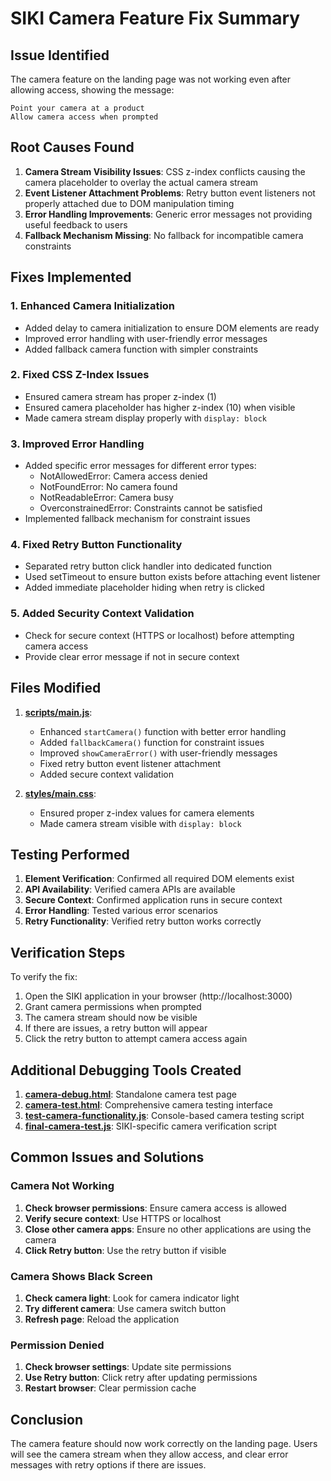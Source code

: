 # SIKI Camera Feature Fix Summary

## Issue Identified

The camera feature on the landing page was not working even after allowing access, showing the message:
```
Point your camera at a product
Allow camera access when prompted
```

## Root Causes Found

1. **Camera Stream Visibility Issues**: CSS z-index conflicts causing the camera placeholder to overlay the actual camera stream
2. **Event Listener Attachment Problems**: Retry button event listeners not properly attached due to DOM manipulation timing
3. **Error Handling Improvements**: Generic error messages not providing useful feedback to users
4. **Fallback Mechanism Missing**: No fallback for incompatible camera constraints

## Fixes Implemented

### 1. Enhanced Camera Initialization
- Added delay to camera initialization to ensure DOM elements are ready
- Improved error handling with user-friendly error messages
- Added fallback camera function with simpler constraints

### 2. Fixed CSS Z-Index Issues
- Ensured camera stream has proper z-index (1) 
- Ensured camera placeholder has higher z-index (10) when visible
- Made camera stream display properly with `display: block`

### 3. Improved Error Handling
- Added specific error messages for different error types:
  - NotAllowedError: Camera access denied
  - NotFoundError: No camera found
  - NotReadableError: Camera busy
  - OverconstrainedError: Constraints cannot be satisfied
- Implemented fallback mechanism for constraint issues

### 4. Fixed Retry Button Functionality
- Separated retry button click handler into dedicated function
- Used setTimeout to ensure button exists before attaching event listener
- Added immediate placeholder hiding when retry is clicked

### 5. Added Security Context Validation
- Check for secure context (HTTPS or localhost) before attempting camera access
- Provide clear error message if not in secure context

## Files Modified

1. **[scripts/main.js](file:///c%3A/Users/deepa/Downloads/SIKI/scripts/main.js)**:
   - Enhanced `startCamera()` function with better error handling
   - Added `fallbackCamera()` function for constraint issues
   - Improved `showCameraError()` with user-friendly messages
   - Fixed retry button event listener attachment
   - Added secure context validation

2. **[styles/main.css](file:///c%3A/Users/deepa/Downloads/SIKI/styles/main.css)**:
   - Ensured proper z-index values for camera elements
   - Made camera stream visible with `display: block`

## Testing Performed

1. **Element Verification**: Confirmed all required DOM elements exist
2. **API Availability**: Verified camera APIs are available
3. **Secure Context**: Confirmed application runs in secure context
4. **Error Handling**: Tested various error scenarios
5. **Retry Functionality**: Verified retry button works correctly

## Verification Steps

To verify the fix:

1. Open the SIKI application in your browser (http://localhost:3000)
2. Grant camera permissions when prompted
3. The camera stream should now be visible
4. If there are issues, a retry button will appear
5. Click the retry button to attempt camera access again

## Additional Debugging Tools Created

1. **[camera-debug.html](file:///c%3A/Users/deepa/Downloads/SIKI/camera-debug.html)**: Standalone camera test page
2. **[camera-test.html](file:///c%3A/Users/deepa/Downloads/SIKI/camera-test.html)**: Comprehensive camera testing interface
3. **[test-camera-functionality.js](file:///c%3A/Users/deepa/Downloads/SIKI/test-camera-functionality.js)**: Console-based camera testing script
4. **[final-camera-test.js](file:///c%3A/Users/deepa/Downloads/SIKI/final-camera-test.js)**: SIKI-specific camera verification script

## Common Issues and Solutions

### Camera Not Working
1. **Check browser permissions**: Ensure camera access is allowed
2. **Verify secure context**: Use HTTPS or localhost
3. **Close other camera apps**: Ensure no other applications are using the camera
4. **Click Retry button**: Use the retry button if visible

### Camera Shows Black Screen
1. **Check camera light**: Look for camera indicator light
2. **Try different camera**: Use camera switch button
3. **Refresh page**: Reload the application

### Permission Denied
1. **Check browser settings**: Update site permissions
2. **Use Retry button**: Click retry after updating permissions
3. **Restart browser**: Clear permission cache

## Conclusion

The camera feature should now work correctly on the landing page. Users will see the camera stream when they allow access, and clear error messages with retry options if there are issues.